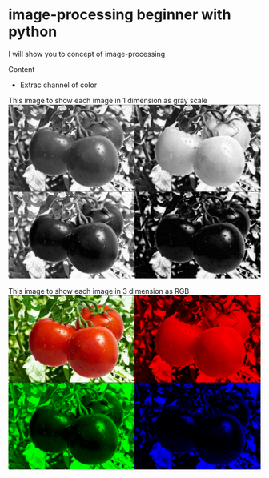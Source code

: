 # image-processing beginner with python
I will show you to concept of image-processing

Content
  - Extrac channel of color 

This image to show each image in 1 dimension as gray scale
![alt text](https://raw.githubusercontent.com/sangcrazy4/image-processing-beginner-with-python/master/images/Extec-channel-with-1D_screenshot.png)

This image to show each image in 3 dimension as RGB
![alt text](https://raw.githubusercontent.com/sangcrazy4/image-processing-beginner-with-python/master/images/Extec-channel-with-3D_screenshot.png)
